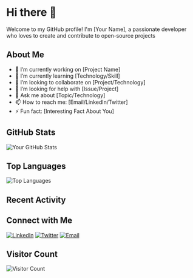 # Hi there 👋

Welcome to my GitHub profile! I'm [Your Name], a passionate developer who loves to create and contribute to open-source projects

## About Me

- 🔭 I’m currently working on [Project Name]
- 🌱 I’m currently learning [Technology/Skill]
- 👯 I’m looking to collaborate on [Project/Technology]
- 🤔 I’m looking for help with [Issue/Project]
- 💬 Ask me about [Topic/Technology]
- 📫 How to reach me: [Email/LinkedIn/Twitter]
- ⚡ Fun fact: [Interesting Fact About You]

## GitHub Stats

![Your GitHub Stats](https://github-readme-stats.vercel.app/api?username=yourusername&show_icons=true&theme=radical)

## Top Languages

![Top Languages](https://github-readme-stats.vercel.app/api/top-langs/?username=yourusername&layout=compact&theme=radical)

## Recent Activity

<!--START_SECTION:activity-->
<!--END_SECTION:activity-->

## Connect with Me

[![LinkedIn](https://img.shields.io/badge/LinkedIn-blue?style=flat&logo=linkedin)](https://www.linkedin.com/in/yourprofile)
[![Twitter](https://img.shields.io/badge/Twitter-blue?style=flat&logo=twitter)](https://twitter.com/yourprofile)
[![Email](https://img.shields.io/badge/Email-blue?style=flat&logo=gmail)](mailto:youremail@example.com)

## Visitor Count

![Visitor Count](https://profile-counter.glitch.me/yourusername/count.svg)
